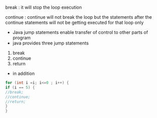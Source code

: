 
break : it will stop the loop execution

continue : continue will not break the loop but the statements after the continue statements will not be getting executed for that loop only 

- Java jump statements enable transfer of control to other parts of program 
- java provides three jump statements 
 1. break 
 2. continue
 3. return 
- in addition 

```java 
for (int i =i; i<=0 ; i++) {
if (i == 5) {
//break;
//continue;
//return;
}
}
```